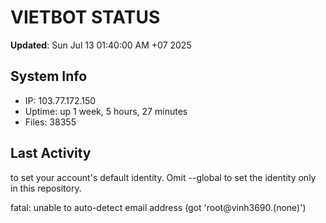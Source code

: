 # VIETBOT STATUS
**Updated**: Sun Jul 13 01:40:00 AM +07 2025

## System Info
- IP: 103.77.172.150
- Uptime: up 1 week, 5 hours, 27 minutes
- Files: 38355

## Last Activity

to set your account's default identity.
Omit --global to set the identity only in this repository.

fatal: unable to auto-detect email address (got 'root@vinh3690.(none)')
